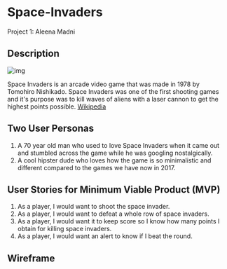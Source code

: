 # Space-Invaders
Project 1: Aleena Madni

## Description
![img](http://www.uidownload.com/files/35/175/735/game-invader-space-invaders-space-invaders-icon.png)

Space Invaders is an arcade video game that was made in 1978 by Tomohiro Nishikado. Space Invaders was one of the first shooting games and it's purpose was to kill waves of aliens with a laser cannon to get the highest points possible. [Wikipedia](https://en.wikipedia.org/wiki/Space_Invaders)

## Two User Personas
1) A 70 year old man who used to love Space Invaders when it came out and stumbled across the game while he was googling nostalgically.
2) A cool hipster dude who loves how the game is so minimalistic and different compared to the games we have now in 2017.

## User Stories for Minimum Viable Product (MVP)
1) As a player, I would want to shoot the space invader.
2) As a player, I would want to defeat a whole row of space invaders.
3) As a player, I would want it to keep score so I know how many points I obtain for killing space invaders.
4) As a player, I would want an alert to know if I beat the round.

## Wireframe
